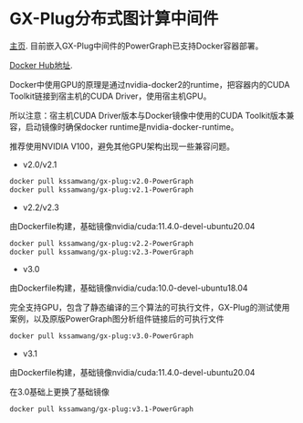# GX-Plug分布式图计算中间件
[主页](http://120.76.141.20).
目前嵌入GX-Plug中间件的PowerGraph已支持Docker容器部署。

[Docker Hub地址](https://hub.docker.com/r/kssamwang/gx-plug/tags).

Docker中使用GPU的原理是通过nvidia-docker2的runtime，把容器内的CUDA Toolkit链接到宿主机的CUDA Driver，使用宿主机GPU。

所以注意：宿主机CUDA Driver版本与Docker镜像中使用的CUDA Toolkit版本兼容，启动镜像时确保docker runtime是nvidia-docker-runtime。

推荐使用NVIDIA V100，避免其他GPU架构出现一些兼容问题。

- v2.0/v2.1

```sh
docker pull kssamwang/gx-plug:v2.0-PowerGraph
docker pull kssamwang/gx-plug:v2.1-PowerGraph
```

- v2.2/v2.3

由Dockerfile构建，基础镜像nvidia/cuda:11.4.0-devel-ubuntu20.04 

```sh
docker pull kssamwang/gx-plug:v2.2-PowerGraph
docker pull kssamwang/gx-plug:v2.3-PowerGraph
```

- v3.0

由Dockerfile构建，基础镜像nvidia/cuda:10.0-devel-ubuntu18.04 

完全支持GPU，包含了静态编译的三个算法的可执行文件，GX-Plug的测试使用案例，以及原版PowerGraph图分析组件链接后的可执行文件

```sh
docker pull kssamwang/gx-plug:v3.0-PowerGraph
```

- v3.1

由Dockerfile构建，基础镜像nvidia/cuda:11.4.0-devel-ubuntu20.04 

在3.0基础上更换了基础镜像

```sh
docker pull kssamwang/gx-plug:v3.1-PowerGraph
```

